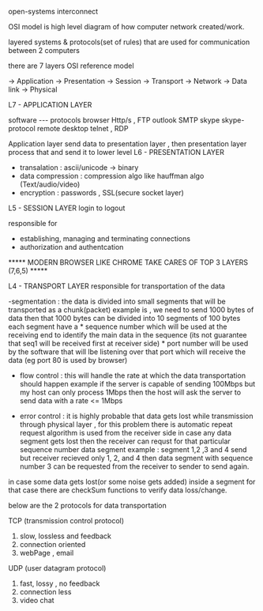 open-systems interconnect 

OSI model is high level diagram of how computer network created/work.

layered systems & protocols(set of rules) that are used for communication between 2 computers

there are 7 layers OSI reference model 

-> Application 
-> Presentation
-> Session 
-> Transport
-> Network
-> Data link
-> Physical 

L7 - APPLICATION LAYER

software   ---   protocols
browser          Http/s , FTP
outlook          SMTP
skype            skype-protocol
remote desktop   telnet , RDP


Application layer send data to presentation layer , then presentation layer process that and send it to lower level
L6 - PRESENTATION LAYER

- transalation        :   ascii/unicode -> binary
- data compression    :   compression algo like hauffman algo (Text/audio/video) 
- encryption          :   passwords , SSL(secure socket layer)


L5 - SESSION LAYER
login to logout

responsible for 
- establishing, managing and terminating connections
- authorization and authentcation


*****  MODERN BROWSER LIKE CHROME TAKE CARES OF TOP 3 LAYERS (7,6,5)   *****

L4 - TRANSPORT LAYER
responsible for transportation of the data 

-segmentation : the data is divided into small segments that will be transported as a chunk(packet)
example is , we need to send 1000 bytes of data then that 1000 bytes can be divided into 10 segments of 100 bytes 
each segment have a 
    * sequence number which will be used at the receiving end to identify the main data in the sequence (its not guarantee that seq1 will be received first at receiver side)
    * port number will be used by the software that will lbe listening over that port which will receive the data (eg port 80 is used by browser)

- flow control : this will handle the rate at which the data transportation should happen
example if the server is capable of sending 100Mbps but my host can only process 1Mbps then the host will ask the server to send data with a rate <= 1Mbps

- error control : it is highly probable that data gets lost while transmission through physical layer , for this problem there is automatic repeat request algorithm is used from the receiver side in case any data segment gets lost then the receiver can requst for that particular sequence number data segment
example : segment 1,2 ,3 and 4 send but receiver recieved only 1, 2, and 4 then data segment with sequence number 3 can be requested from the receiver to sender to send again.

in case some data gets lost(or some noise gets added) inside a segment for that case there are checkSum functions to verify data loss/change.

below are the 2 protocols for data transportation 

TCP (transmission control protocol)
1. slow, lossless and feedback
2. connection oriented
3. webPage , email 

UDP (user datagram protocol)
1. fast, lossy , no feedback
2. connection less
3. video chat


